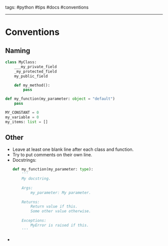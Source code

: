 tags: #python #tips #docs #conventions

---
# Conventions

## Naming

```python
class MyClass:
    ___my_private_field
    _my_protected_field
    my_public_field

    def my_method():
        pass

def my_function(my_parameter: object = "default")
    pass

MY_CONSTANT = 0
my_variable = 0
my_items: list = []
```

## Other

- Leave at least one blank line after each class and function.
- Try to put comments on their own line.
- Docstrings:
    ```python
    def my_function(my_parameter: type):
        '''
        My docstring.
        
        Args:
            my_parameter: My parameter.
        
        Returns:
            Return value if this.
            Some other value otherwise.
        
        Exceptions:
            MyError is raised if this.
        '''
    ```
- 